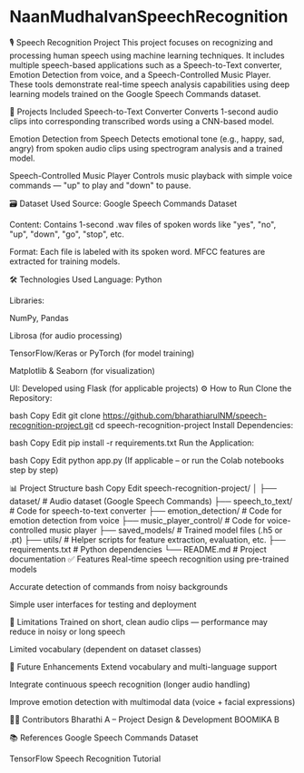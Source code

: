 # NaanMudhalvanSpeechRecognition
🎙️ Speech Recognition Project
This project focuses on recognizing and processing human speech using machine learning techniques. It includes multiple speech-based applications such as a Speech-to-Text converter, Emotion Detection from voice, and a Speech-Controlled Music Player. These tools demonstrate real-time speech analysis capabilities using deep learning models trained on the Google Speech Commands dataset.

📁 Projects Included
Speech-to-Text Converter
Converts 1-second audio clips into corresponding transcribed words using a CNN-based model.

Emotion Detection from Speech
Detects emotional tone (e.g., happy, sad, angry) from spoken audio clips using spectrogram analysis and a trained model.

Speech-Controlled Music Player
Controls music playback with simple voice commands — "up" to play and "down" to pause.

🗃️ Dataset Used
Source: Google Speech Commands Dataset

Content: Contains 1-second .wav files of spoken words like "yes", "no", "up", "down", "go", "stop", etc.

Format: Each file is labeled with its spoken word. MFCC features are extracted for training models.

🛠️ Technologies Used
Language: Python

Libraries:

NumPy, Pandas

Librosa (for audio processing)

TensorFlow/Keras or PyTorch (for model training)

Matplotlib & Seaborn (for visualization)

UI: Developed using Flask (for applicable projects)
⚙️ How to Run
Clone the Repository:

bash
Copy
Edit
git clone https://github.com/bharathiarulNM/speech-recognition-project.git
cd speech-recognition-project
Install Dependencies:

bash
Copy
Edit
pip install -r requirements.txt
Run the Application:

bash
Copy
Edit
python app.py
(If applicable – or run the Colab notebooks step by step)

📊 Project Structure
bash
Copy
Edit
speech-recognition-project/
│
├── dataset/                    # Audio dataset (Google Speech Commands)
├── speech_to_text/            # Code for speech-to-text converter
├── emotion_detection/         # Code for emotion detection from voice
├── music_player_control/      # Code for voice-controlled music player
├── saved_models/              # Trained model files (.h5 or .pt)
├── utils/                     # Helper scripts for feature extraction, evaluation, etc.
├── requirements.txt           # Python dependencies
└── README.md                  # Project documentation
✅ Features
Real-time speech recognition using pre-trained models

Accurate detection of commands from noisy backgrounds

Simple user interfaces for testing and deployment

🚧 Limitations
Trained on short, clean audio clips — performance may reduce in noisy or long speech

Limited vocabulary (dependent on dataset classes)

🚀 Future Enhancements
Extend vocabulary and multi-language support

Integrate continuous speech recognition (longer audio handling)

Improve emotion detection with multimodal data (voice + facial expressions)

👨‍💻 Contributors
Bharathi A – Project Design & Development
BOOMIKA B


📚 References
Google Speech Commands Dataset

TensorFlow Speech Recognition Tutorial

